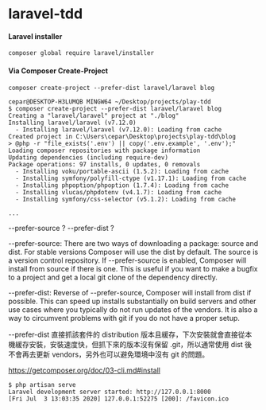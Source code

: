 # laravel-tdd

#### Laravel installer
```
composer global require laravel/installer
```

#### Via Composer Create-Project
```
composer create-project --prefer-dist laravel/laravel blog
```

```
cepar@DESKTOP-H3LUMQB MINGW64 ~/Desktop/projects/play-tdd
$ composer create-project --prefer-dist laravel/laravel blog
Creating a "laravel/laravel" project at "./blog"
Installing laravel/laravel (v7.12.0)
  - Installing laravel/laravel (v7.12.0): Loading from cache
Created project in C:\Users\cepar\Desktop\projects\play-tdd\blog
> @php -r "file_exists('.env') || copy('.env.example', '.env');"
Loading composer repositories with package information
Updating dependencies (including require-dev)
Package operations: 97 installs, 0 updates, 0 removals
  - Installing voku/portable-ascii (1.5.2): Loading from cache
  - Installing symfony/polyfill-ctype (v1.17.1): Loading from cache
  - Installing phpoption/phpoption (1.7.4): Loading from cache
  - Installing vlucas/phpdotenv (v4.1.7): Loading from cache
  - Installing symfony/css-selector (v5.1.2): Loading from cache

...
```


--prefer-source ? --prefer-dist ?

--prefer-source: There are two ways of downloading a package: source and dist. For stable versions Composer will use the dist by default. The source is a version control repository. If --prefer-source is enabled, Composer will install from source if there is one. This is useful if you want to make a bugfix to a project and get a local git clone of the dependency directly.

--prefer-dist: Reverse of --prefer-source, Composer will install from dist if possible. This can speed up installs substantially on build servers and other use cases where you typically do not run updates of the vendors. It is also a way to circumvent problems with git if you do not have a proper setup.

--prefer-dist 直接抓該套件的 distribution 版本且緩存，下次安裝就會直接從本機緩存安裝，安裝速度快，但抓下來的版本沒有保留 .git，所以通常使用 dist 後不會再去更新 vendors，另外也可以避免環境中沒有 git 的問題。

https://getcomposer.org/doc/03-cli.md#install



```
$ php artisan serve
Laravel development server started: http://127.0.0.1:8000
[Fri Jul  3 13:03:35 2020] 127.0.0.1:52275 [200]: /favicon.ico
```